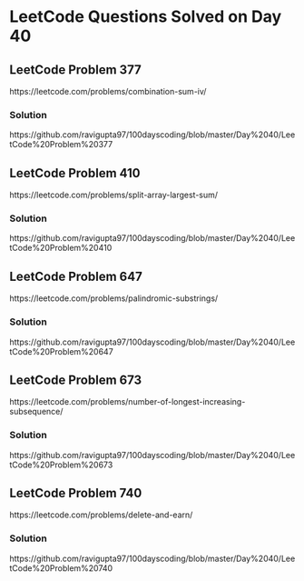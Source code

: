 # LeetCode Questions Solved on Day 40

<h2>LeetCode Problem 377</h2>  https://leetcode.com/problems/combination-sum-iv/
<h3>Solution</h3>  https://github.com/ravigupta97/100dayscoding/blob/master/Day%2040/LeetCode%20Problem%20377

<h2>LeetCode Problem 410</h2>  https://leetcode.com/problems/split-array-largest-sum/
<h3>Solution</h3>  https://github.com/ravigupta97/100dayscoding/blob/master/Day%2040/LeetCode%20Problem%20410

<h2>LeetCode Problem 647</h2>  https://leetcode.com/problems/palindromic-substrings/
<h3>Solution</h3>  https://github.com/ravigupta97/100dayscoding/blob/master/Day%2040/LeetCode%20Problem%20647

<h2>LeetCode Problem 673</h2>  https://leetcode.com/problems/number-of-longest-increasing-subsequence/
<h3>Solution</h3>  https://github.com/ravigupta97/100dayscoding/blob/master/Day%2040/LeetCode%20Problem%20673

<h2>LeetCode Problem 740</h2>  https://leetcode.com/problems/delete-and-earn/
<h3>Solution</h3>  https://github.com/ravigupta97/100dayscoding/blob/master/Day%2040/LeetCode%20Problem%20740

